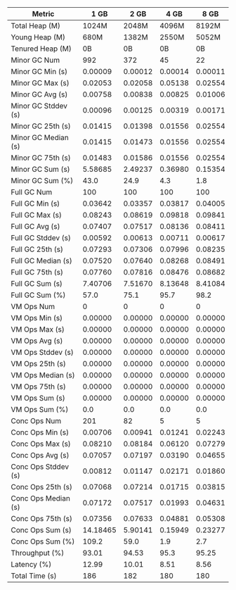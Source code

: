 | Metric | 1 GB | 2 GB | 4 GB | 8 GB |
|------|----|----|----|----|
| Total Heap (M) | 1024M | 2048M | 4096M | 8192M |
| Young Heap (M) | 680M | 1382M | 2550M | 5052M |
| Tenured Heap (M) | 0B | 0B | 0B | 0B |
| Minor GC Num | 992 | 372 | 45 | 22 |
| Minor GC Min (s) | 0.00009 | 0.00012 | 0.00014 | 0.00011 |
| Minor GC Max (s) | 0.02053 | 0.02058 | 0.05138 | 0.02554 |
| Minor GC Avg (s) | 0.00758 | 0.00838 | 0.00825 | 0.01006 |
| Minor GC Stddev (s) | 0.00096 | 0.00125 | 0.00319 | 0.00171 |
| Minor GC 25th (s) | 0.01415 | 0.01398 | 0.01556 | 0.02554 |
| Minor GC Median (s) | 0.01415 | 0.01473 | 0.01556 | 0.02554 |
| Minor GC 75th (s) | 0.01483 | 0.01586 | 0.01556 | 0.02554 |
| Minor GC Sum (s) | 5.58685 | 2.49237 | 0.36980 | 0.15354 |
| Minor GC Sum (%) | 43.0 | 24.9 | 4.3 | 1.8 |
| Full GC Num | 100 | 100 | 100 | 100 |
| Full GC Min (s) | 0.03642 | 0.03357 | 0.03817 | 0.04005 |
| Full GC Max (s) | 0.08243 | 0.08619 | 0.09818 | 0.09841 |
| Full GC Avg (s) | 0.07407 | 0.07517 | 0.08136 | 0.08411 |
| Full GC Stddev (s) | 0.00592 | 0.00613 | 0.00711 | 0.00617 |
| Full GC 25th (s) | 0.07293 | 0.07306 | 0.07996 | 0.08235 |
| Full GC Median (s) | 0.07520 | 0.07640 | 0.08268 | 0.08491 |
| Full GC 75th (s) | 0.07760 | 0.07816 | 0.08476 | 0.08682 |
| Full GC Sum (s) | 7.40706 | 7.51670 | 8.13648 | 8.41084 |
| Full GC Sum (%) | 57.0 | 75.1 | 95.7 | 98.2 |
| VM Ops Num | 0 | 0 | 0 | 0 |
| VM Ops Min (s) | 0.00000 | 0.00000 | 0.00000 | 0.00000 |
| VM Ops Max (s) | 0.00000 | 0.00000 | 0.00000 | 0.00000 |
| VM Ops Avg (s) | 0.00000 | 0.00000 | 0.00000 | 0.00000 |
| VM Ops Stddev (s) | 0.00000 | 0.00000 | 0.00000 | 0.00000 |
| VM Ops 25th (s) | 0.00000 | 0.00000 | 0.00000 | 0.00000 |
| VM Ops Median (s) | 0.00000 | 0.00000 | 0.00000 | 0.00000 |
| VM Ops 75th (s) | 0.00000 | 0.00000 | 0.00000 | 0.00000 |
| VM Ops Sum (s) | 0.00000 | 0.00000 | 0.00000 | 0.00000 |
| VM Ops Sum (%) | 0.0 | 0.0 | 0.0 | 0.0 |
| Conc Ops Num | 201 | 82 | 5 | 5 |
| Conc Ops Min (s) | 0.00706 | 0.00941 | 0.01241 | 0.02243 |
| Conc Ops Max (s) | 0.08210 | 0.08184 | 0.06120 | 0.07279 |
| Conc Ops Avg (s) | 0.07057 | 0.07197 | 0.03190 | 0.04655 |
| Conc Ops Stddev (s) | 0.00812 | 0.01147 | 0.02171 | 0.01860 |
| Conc Ops 25th (s) | 0.07068 | 0.07214 | 0.01715 | 0.03815 |
| Conc Ops Median (s) | 0.07172 | 0.07517 | 0.01993 | 0.04631 |
| Conc Ops 75th (s) | 0.07356 | 0.07633 | 0.04881 | 0.05308 |
| Conc Ops Sum (s) | 14.18465 | 5.90141 | 0.15949 | 0.23277 |
| Conc Ops Sum (%) | 109.2 | 59.0 | 1.9 | 2.7 |
| Throughput (%) | 93.01 | 94.53 | 95.3 | 95.25 |
| Latency (%) | 12.99 | 10.01 | 8.51 | 8.56 |
| Total Time (s) | 186 | 182 | 180 | 180 |
